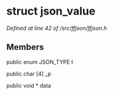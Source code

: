 # struct json_value

*Defined at line 42 of /src/ffjson/ffjson.h*

## Members

public enum JSON_TYPE t

public char [4] _p

public void * data



